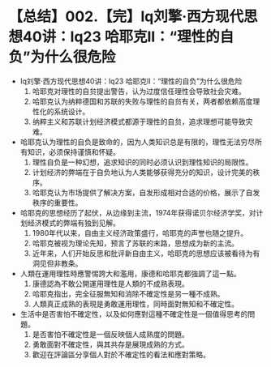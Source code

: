# 【总结】002.【完】lq刘擎·西方现代思想40讲：lq23 哈耶克II：“理性的自负”为什么很危险

-   lq刘擎·西方现代思想40讲：lq23 哈耶克II：“理性的自负”为什么很危险
    1.  哈耶克对理性的自贠提出警告，认为过度信任理性会导致社会灾难。
    2.  哈耶克认为纳粹德国和苏联的失败与理性的自贠有关，两者都依赖高度理性化的系统设计。
    3.  纳粹主义和苏联计划经济模式都源于理性的自贠，追求理想可能导致灾难。
-   哈耶克认为理性的自负是致命的，因为人类知识总是有限的，理性无法穷尽所有知识，必须保持谨慎和怀疑。
    1.  理性自负是一种幻想，追求知识的同时必须认识到理性知识的局限性。
    2.  计划经济的弊端在于自负地认为人类能够获得充分的知识，设计完美的秩序。
    3.  哈耶克认为市场提供了解决方案，自发形成相对合适的价格，展示了自发秩序的重要性。
-   哈耶克的思想经历了起伏，从边缘到主流，1974年获得诺贝尔经济学奖，对计划经济模式的弊端有独到见解。
    1.  1980年代以来，自由主义经济政策盛行，哈耶克的声誉也随之提升。
    2.  哈耶克被视为理论先知，预言了苏联的末路，思想成为新的主流。
    3.  近年来，人们开始反思和批评新自由主义，哈耶克的思想应该被看待为有洞见但非教条。
-   人類在運用理性時應警惕誇大和濫用，康德和哈耶克都強調了這一點。
    1.  康德認為不敢公開運用理性是人類的不成熟表現。
    2.  哈耶克指出，完全征服無知和消除不確定性是另一種不成熟。
    3.  人類真正成熟的表現是勇敢運用理性，同時面對無知和不確定性。
-   生活中是否害怕不確定性，以及如何應對這種不確定性是一個值得思考的問題。
    1.  是否害怕不確定性是一個反映個人成熟度的問題。
    2.  勇敢面對不確定性，與其共存是展現成熟的方式。
    3.  歡迎在評論區分享個人對於不確定性的看法和應對策略。